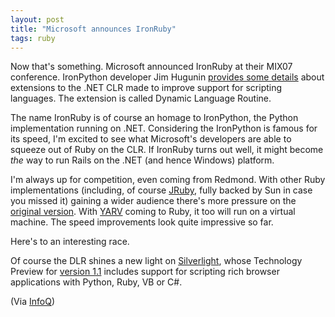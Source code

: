```yaml
---
layout: post
title: "Microsoft announces IronRuby"
tags: ruby
---
```

Now that's something. Microsoft announced IronRuby at their MIX07 conference. IronPython developer Jim Hugunin <a href="http://blogs.msdn.com/hugunin/archive/2007/04/30/a-dynamic-language-runtime-dlr.aspx">provides some details</a> about extensions to the .NET CLR made to improve support for scripting languages. The extension is called Dynamic Language Routine.

The name IronRuby is of course an homage to IronPython, the Python implementation running on .NET. Considering the IronPython is famous for its speed, I'm excited to see what Microsoft's developers are able to squeeze out of Ruby on the CLR. If IronRuby turns out well, it might become _the_ way to run Rails on the .NET (and hence Windows) platform.

I'm always up for competition, even coming from Redmond. With other Ruby implementations (including, of course <a href="http://jruby.sourceforge.net/">JRuby</a>, fully backed by Sun in case you missed it) gaining a wider audience there's more pressure on the <a href="http://www.ruby-lang.org/en/">original version</a>. With <a href="http://www.atdot.net/yarv/">YARV</a> coming to Ruby, it too will run on a virtual machine. The speed improvements look quite impressive so far.

Here's to an interesting race.

Of course the DLR shines a new light on <a href="http://silverlight.net/Default.aspx">Silverlight</a>, whose Technology Preview for <a href="http://silverlight.net/GetStarted/">version 1.1</a> includes support for scripting rich browser applications with Python, Ruby, VB or C#.

(Via <a href="http://www.infoq.com/news/2007/04/ms-ironruby">InfoQ</a>)